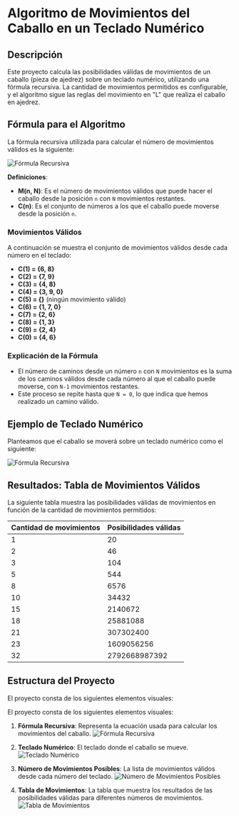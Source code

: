 # Algoritmo de Movimientos del Caballo en un Teclado Numérico

## Descripción

Este proyecto calcula las posibilidades válidas de movimientos de un caballo (pieza de ajedrez) sobre un teclado numérico, utilizando una fórmula recursiva. La cantidad de movimientos permitidos es configurable, y el algoritmo sigue las reglas del movimiento en "L" que realiza el caballo en ajedrez.

## Fórmula para el Algoritmo

La fórmula recursiva utilizada para calcular el número de movimientos válidos es la siguiente:

![Fórmula Recursiva](./Algoritmo-movimientos/Formula%20recursiva.jpg)

**Definiciones**:
- **M(n, N)**: Es el número de movimientos válidos que puede hacer el caballo desde la posición `n` con `N` movimientos restantes.
- **C(n)**: Es el conjunto de números a los que el caballo puede moverse desde la posición `n`.

### Movimientos Válidos
A continuación se muestra el conjunto de movimientos válidos desde cada número en el teclado:

- **C(1) = {6, 8}**
- **C(2) = {7, 9}**
- **C(3) = {4, 8}**
- **C(4) = {3, 9, 0}**
- **C(5) = {}** (ningún movimiento válido)
- **C(6) = {1, 7, 0}**
- **C(7) = {2, 6}**
- **C(8) = {1, 3}**
- **C(9) = {2, 4}**
- **C(0) = {4, 6}**

### Explicación de la Fórmula

- El número de caminos desde un número `n` con `N` movimientos es la suma de los caminos válidos desde cada número al que el caballo puede moverse, con `N-1` movimientos restantes.
- Este proceso se repite hasta que `N = 0`, lo que indica que hemos realizado un camino válido.

## Ejemplo de Teclado Numérico

Planteamos que el caballo se moverá sobre un teclado numérico como el siguiente:

![Fórmula Recursiva](./Algoritmo-movimientos/Formula%20recursiva.jpg)

## Resultados: Tabla de Movimientos Válidos

La siguiente tabla muestra las posibilidades válidas de movimientos en función de la cantidad de movimientos permitidos:

| Cantidad de movimientos | Posibilidades válidas |
|-------------------------|-----------------------|
| 1                       | 20                    |
| 2                       | 46                    |
| 3                       | 104                   |
| 5                       | 544                   |
| 8                       | 6576                  |
| 10                      | 34432                 |
| 15                      | 2140672               |
| 18                      | 25881088              |
| 21                      | 307302400             |
| 23                      | 1609056256            |
| 32                      | 2792668987392         |

## Estructura del Proyecto

El proyecto consta de los siguientes elementos visuales:

El proyecto consta de los siguientes elementos visuales:

1. **Fórmula Recursiva**: Representa la ecuación usada para calcular los movimientos del caballo.
   ![Fórmula Recursiva](./Algoritmo-movimientos/Formula%20recursiva.jpg)

2. **Teclado Numérico**: El teclado donde el caballo se mueve.
   ![Teclado Numérico](./Algoritmo-movimientos/Keypad.jpg)

3. **Número de Movimientos Posibles**: La lista de movimientos válidos desde cada número del teclado.
   ![Número de Movimientos Posibles](./Algoritmo-movimientos/Numero%20de%20movimientos%20posibles.jpg)

4. **Tabla de Movimientos**: La tabla que muestra los resultados de las posibilidades válidas para diferentes números de movimientos.
   ![Tabla de Movimientos](./Algoritmo-movimientos/Tabla.jpg)
